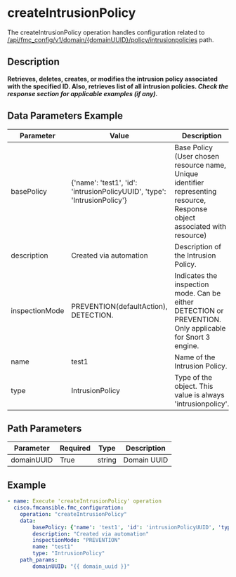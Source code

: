 # createIntrusionPolicy

The createIntrusionPolicy operation handles configuration related to [/api/fmc_config/v1/domain/{domainUUID}/policy/intrusionpolicies](/paths//api/fmc_config/v1/domain/{domain_uuid}/policy/intrusionpolicies.md) path.&nbsp;
## Description
**Retrieves, deletes, creates, or modifies the intrusion policy associated with the specified ID. Also, retrieves list of all intrusion policies. _Check the response section for applicable examples (if any)._**

## Data Parameters Example
| Parameter | Value | Description |
| --------- | -------- | ----------- |
| basePolicy | {'name': 'test1', 'id': 'intrusionPolicyUUID', 'type': 'IntrusionPolicy'} | Base Policy (User chosen resource name, Unique identifier representing resource, Response object associated with resource) |
| description | Created via automation | Description of the Intrusion Policy. |
| inspectionMode | PREVENTION(defaultAction), DETECTION. |  Indicates the inspection mode. Can be either DETECTION or PREVENTION. Only applicable for Snort 3 engine.|
| name | test1 | Name of the Intrusion Policy. |
| type | IntrusionPolicy | Type of the object. This value is always 'intrusionpolicy'. |

## Path Parameters
| Parameter | Required | Type | Description |
| --------- | -------- | ---- | ----------- |
| domainUUID | True | string | Domain UUID |

## Example
```yaml
- name: Execute 'createIntrusionPolicy' operation
  cisco.fmcansible.fmc_configuration:
    operation: "createIntrusionPolicy"
    data:
        basePolicy: {'name': 'test1', 'id': 'intrusionPolicyUUID', 'type': 'IntrusionPolicy'}
        description: "Created via automation"
        inspectionMode: "PREVENTION"
        name: "test1"
        type: "IntrusionPolicy"
    path_params:
        domainUUID: "{{ domain_uuid }}"

```
